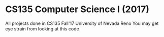 # CS135 Computer Science I (2017)
All projects done in CS135 Fall'17 University of Nevada Reno
You may get eye strain from looking at this code

